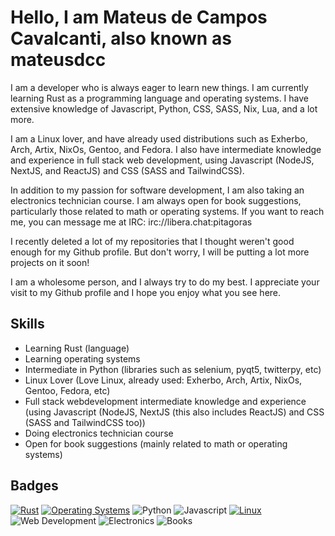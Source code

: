 # Hello, I am Mateus de Campos Cavalcanti, also known as mateusdcc

I am a developer who is always eager to learn new things. I am currently learning Rust as a programming language and operating systems. I have extensive knowledge of Javascript, Python, CSS, SASS, Nix, Lua, and a lot more. 

I am a Linux lover, and have already used distributions such as Exherbo, Arch, Artix, NixOs, Gentoo, and Fedora. I also have intermediate knowledge and experience in full stack web development, using Javascript (NodeJS, NextJS, and ReactJS) and CSS (SASS and TailwindCSS).

In addition to my passion for software development, I am also taking an electronics technician course. I am always open for book suggestions, particularly those related to math or operating systems. If you want to reach me, you can message me at IRC: irc://libera.chat:pitagoras

I recently deleted a lot of my repositories that I thought weren't good enough for my Github profile. But don't worry, I will be putting a lot more projects on it soon!

I am a wholesome person, and I always try to do my best. I appreciate your visit to my Github profile and I hope you enjoy what you see here.

## Skills
- Learning Rust (language)
- Learning operating systems
- Intermediate in Python (libraries such as selenium, pyqt5, twitterpy, etc)
- Linux Lover (Love Linux, already used: Exherbo, Arch, Artix, NixOs, Gentoo, Fedora, etc)
- Full stack webdevelopment intermediate knowledge and experience  (using Javascript (NodeJS, NextJS (this also includes ReactJS) and CSS (SASS and TailwindCSS too))
- Doing electronics technician course
- Open for book suggestions (mainly related to math or operating systems)

## Badges

[![Rust](https://img.shields.io/badge/Rust-Learning-red)](https://www.rust-lang.org/)
[![Operating Systems](https://img.shields.io/badge/Operating_Systems-Learning-blue)](https://www.os-book.com/OS10/)
![Python](https://img.shields.io/badge/Python-Intermediate-yellow)
![Javascript](https://img.shields.io/badge/Javascript-Intermediate-orange)
[![Linux](https://img.shields.io/badge/Linux-Lover-black)](https://kernel.org)
![Web Development](https://img.shields.io/badge/Web_Development-Intermediate-brightgreen)
![Electronics](https://img.shields.io/badge/Electronics-Learning-orange)
![Books](https://img.shields.io/badge/Books-Open_for_suggestions-lightgrey)
